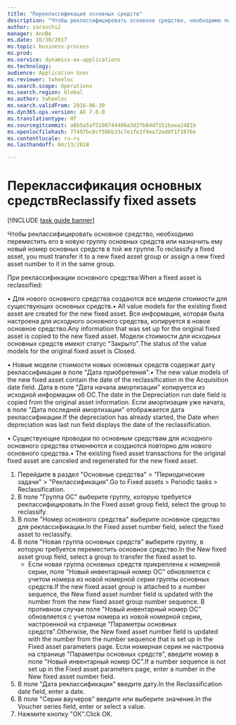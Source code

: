 ```yaml
--- 
title: "Переклассификация основных средств"
description: "Чтобы реклассифицировать основное средство, необходимо переместить его в новую группу основных средств или назначить ему новый номер основных средств в той же группе."
author: saraschi2
manager: AnnBe
ms.date: 10/30/2017
ms.topic: business-process
ms.prod: 
ms.service: dynamics-ax-applications
ms.technology: 
audience: Application User
ms.reviewer: twheeloc
ms.search.scope: Operations
ms.search.region: Global
ms.author: twheeloc
ms.search.validFrom: 2016-06-30
ms.dyn365.ops.version: AX 7.0.0
ms.translationtype: HT
ms.sourcegitcommit: a8b5a5af5108744406a3d2fb84d7151baea2481b
ms.openlocfilehash: 77497bc8cf50bb33c7e1fe1f9ea72ed0f1f3876e
ms.contentlocale: ru-ru
ms.lasthandoff: 04/13/2018

---
```

# <a name="reclassify-fixed-assets"></a><span data-ttu-id="74cc0-103">Переклассификация основных средств</span><span class="sxs-lookup"><span data-stu-id="74cc0-103">Reclassify fixed assets</span></span>

[!INCLUDE [task guide banner](../../includes/task-guide-banner.md)]

<span data-ttu-id="74cc0-104">Чтобы реклассифицировать основное средство, необходимо переместить его в новую группу основных средств или назначить ему новый номер основных средств в той же группе.</span><span class="sxs-lookup"><span data-stu-id="74cc0-104">To reclassify a fixed asset, you must transfer it to a new fixed asset group or assign a new fixed asset number to it in the same group.</span></span> 

<span data-ttu-id="74cc0-105">При реклассификации основного средства:</span><span class="sxs-lookup"><span data-stu-id="74cc0-105">When a fixed asset is reclassified:</span></span>

<span data-ttu-id="74cc0-106">• Для нового основного средства создаются все модели стоимости для существующих основных средств.</span><span class="sxs-lookup"><span data-stu-id="74cc0-106">• All value models for the existing fixed asset are created for the new fixed asset.</span></span> <span data-ttu-id="74cc0-107">Вся информация, которая была настроена для исходного основного средства, копируется в новое основное средство.</span><span class="sxs-lookup"><span data-stu-id="74cc0-107">Any information that was set up for the original fixed asset is copied to the new fixed asset.</span></span> <span data-ttu-id="74cc0-108">Модели стоимости для исходных основных средств имеют статус "Закрыто".</span><span class="sxs-lookup"><span data-stu-id="74cc0-108">The status of the value models for the original fixed asset is Closed.</span></span> 

<span data-ttu-id="74cc0-109">• Новые модели стоимости новых основных средств содержат дату реклассификации в поле "Дата приобретения".</span><span class="sxs-lookup"><span data-stu-id="74cc0-109">• The new value models of the new fixed asset contain the date of the reclassification in the Acquisition date field.</span></span> <span data-ttu-id="74cc0-110">Дата в поле "Дата начала амортизации" копируется из исходной информации об ОС.</span><span class="sxs-lookup"><span data-stu-id="74cc0-110">The date in the Depreciation run date field is copied from the original asset information.</span></span> <span data-ttu-id="74cc0-111">Если амортизация уже начата, в поле "Дата последней амортизации" отображается дата реклассификации.</span><span class="sxs-lookup"><span data-stu-id="74cc0-111">If the depreciation has already started, the Date when depreciation was last run field displays the date of the reclassification.</span></span> 

<span data-ttu-id="74cc0-112">• Существующие проводки по основным средствам для исходного основного средства отменяются и создаются повторно для нового основного средства.</span><span class="sxs-lookup"><span data-stu-id="74cc0-112">• The existing fixed asset transactions for the original fixed asset are canceled and regenerated for the new fixed asset.</span></span>

1. <span data-ttu-id="74cc0-113">Перейдите в раздел "Основные средства" > "Периодические задачи" > "Реклассификация".</span><span class="sxs-lookup"><span data-stu-id="74cc0-113">Go to Fixed assets > Periodic tasks > Reclassification.</span></span>
2. <span data-ttu-id="74cc0-114">В поле "Группа ОС" выберите группу, которую требуется реклассифицировать.</span><span class="sxs-lookup"><span data-stu-id="74cc0-114">In the Fixed asset group field, select the group to reclassify.</span></span>
3. <span data-ttu-id="74cc0-115">В поле "Номер основного средства" выберите основное средство для реклассификации.</span><span class="sxs-lookup"><span data-stu-id="74cc0-115">In the Fixed asset number field, select the fixed asset to reclassify.</span></span>
4. <span data-ttu-id="74cc0-116">В поле "Новая группа основных средств" выберите группу, в которую требуется переместить основное средство.</span><span class="sxs-lookup"><span data-stu-id="74cc0-116">In the New fixed asset group field, select a group to transfer the fixed asset to.</span></span>
    * <span data-ttu-id="74cc0-117">Если новая группа основных средств прикреплена к номерной серии, поле "Новый инвентарный номер ОС" обновляется с учетом номера из новой номерной серии группы основных средств.</span><span class="sxs-lookup"><span data-stu-id="74cc0-117">If the new fixed asset group is attached to a number sequence, the New fixed asset number field is updated with the number from the new fixed asset group number sequence.</span></span> <span data-ttu-id="74cc0-118">В противном случае поле "Новый инвентарный номер ОС" обновляется с учетом номера из новой номерной серии, настроенной на странице "Параметры основных средств".</span><span class="sxs-lookup"><span data-stu-id="74cc0-118">Otherwise, the New fixed asset number field is updated with the number from the number sequence that is set up in the Fixed asset parameters page.</span></span> <span data-ttu-id="74cc0-119">Если номерная серия не настроена на странице "Параметры основных средств", введите номер в поле "Новый инвентарный номер ОС".</span><span class="sxs-lookup"><span data-stu-id="74cc0-119">If a number sequence is not set up in the Fixed asset parameters page, enter a number in the New fixed asset number field.</span></span>  
5. <span data-ttu-id="74cc0-120">В поле "Дата реклассификации" введите дату.</span><span class="sxs-lookup"><span data-stu-id="74cc0-120">In the Reclassification date field, enter a date.</span></span>
6. <span data-ttu-id="74cc0-121">В поле "Серии ваучеров" введите или выберите значение.</span><span class="sxs-lookup"><span data-stu-id="74cc0-121">In the Voucher series field, enter or select a value.</span></span>
7. <span data-ttu-id="74cc0-122">Нажмите кнопку "OК".</span><span class="sxs-lookup"><span data-stu-id="74cc0-122">Click OK.</span></span>


